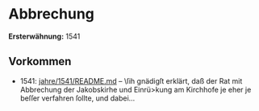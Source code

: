 # Abbrechung

**Ersterwähnung:** 1541

## Vorkommen
- 1541: [jahre/1541/README.md](../jahre/1541/README.md) – \ſih gnädigſt erklärt, daß
der Rat mit Abbrechung der Jakobskirhe und Einrü>kung
am Kirchhofe je eher je beſſer verfahren ſollte, und dabei...
